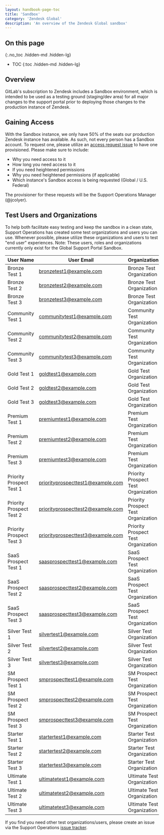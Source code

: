 ```yaml
---
layout: handbook-page-toc
title: 'Sandbox'
category: 'Zendesk Global'
description: 'An overview of the Zendesk Global sandbox'
---
```


## On this page
{:.no_toc .hidden-md .hidden-lg}

- TOC
{:toc .hidden-md .hidden-lg}

## Overview

GitLab's subscription to Zendesk includes a Sandbox environment, which is
intended to be used as a testing ground (staging/dev area) for all major changes
to the support portal prior to deploying those changes to the production
instance of Zendesk.

## Gaining Access

With the Sandbox instance, we only have 50% of the seats our production Zendesk
instance has available. As such, not every person has a Sandbox account. To
request one, please utilize an
[access request issue](https://gitlab.com/gitlab-com/team-member-epics/access-requests/-/issues/new)
to have one provisioned. Please make sure to include:

* Why you need access to it
* How long you need access to it
* If you need heightened permissions
* Why you need heightened permissions (if applicable)
* Which instance's Sandbox access is being requested (Global / U.S. Federal)

The provisioner for these requests will be the Support Operations Manager
(@jcolyer).

## Test Users and Organizations

To help both facilitate easy testing and keep the sandbox in a clean state,
Support Operations has created some test organizations and users you can use.
Whenever possible, please utilize these organizations and users to test "end
user" experiences.
Note: These users, roles and organizations currently only exist for the Global Support Portal Sandbox.

| User Name | User Email | Organization | Tags |
|-----------|------------|--------------|------|
| Bronze Test 1 | bronzetest1@example.com | Bronze Test Organization | bronze |
| Bronze Test 2 | bronzetest2@example.com | Bronze Test Organization | bronze |
| Bronze Test 3 | bronzetest3@example.com | Bronze Test Organization | bronze |
| Community Test 1 | communitytest1@example.com | Community Test Organization | community |
| Community Test 2 | communitytest2@example.com | Community Test Organization | community |
| Community Test 3 | communitytest3@example.com | Community Test Organization | community |
| Gold Test 1 | goldtest1@example.com | Gold Test Organization | gold |
| Gold Test 2 | goldtest2@example.com | Gold Test Organization | gold |
| Gold Test 3 | goldtest3@example.com | Gold Test Organization | gold |
| Premium Test 1 | premiumtest1@example.com | Premium Test Organization | premium |
| Premium Test 2 | premiumtest2@example.com | Premium Test Organization | premium |
| Premium Test 3 | premiumtest3@example.com | Premium Test Organization | premium |
| Priority Prospect Test 1 | priorityprospecttest1@example.com | Priority Prospect Test Organization | priority_prospect |
| Priority Prospect Test 2 | priorityprospecttest2@example.com | Priority Prospect Test Organization | priority_prospect |
| Priority Prospect Test 3 | priorityprospecttest3@example.com | Priority Prospect Test Organization | priority_prospect |
| SaaS Prospect Test 1 | saasprospecttest1@example.com | SaaS Prospect Test Organization | prospect prospect_saas |
| SaaS Prospect Test 2 | saasprospecttest2@example.com | SaaS Prospect Test Organization | prospect prospect_saas |
| SaaS Prospect Test 3 | saasprospecttest3@example.com | SaaS Prospect Test Organization | prospect prospect_saas |
| Silver Test 1 | silvertest1@example.com | Silver Test Organization | silver |
| Silver Test 2 | silvertest2@example.com | Silver Test Organization | silver |
| Silver Test 3 | silvertest3@example.com | Silver Test Organization | silver |
| SM Prospect Test 1 | smprospecttest1@example.com | SM Prospect Test Organization | prospect prospect_sm |
| SM Prospect Test 2 | smprospecttest2@example.com | SM Prospect Test Organization | prospect prospect_sm |
| SM Prospect Test 3 | smprospecttest3@example.com | SM Prospect Test Organization | prospect prospect_sm |
| Starter Test 1 | startertest1@example.com | Starter Test Organization | starter |
| Starter Test 2 | startertest2@example.com | Starter Test Organization | starter |
| Starter Test 3 | startertest3@example.com | Starter Test Organization | starter |
| Ultimate Test 1 | ultimatetest1@example.com | Ultimate Test Organization | ultimate |
| Ultimate Test 2 | ultimatetest2@example.com | Ultimate Test Organization | ultimate |
| Ultimate Test 3 | ultimatetest3@example.com | Ultimate Test Organization | ultimate |

If you find you need other test organizations/users, please create an issue via the
Support Operations
[issue tracker](https://gitlab.com/gitlab-com/support/support-ops/support-ops-project/-/issues/new?issuable_template=Support%20Ops%20Issue%20Template).
